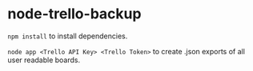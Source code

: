 # node-trello-backup

`npm install` to install dependencies.

`node app <Trello API Key> <Trello Token>` to create .json exports of all user readable boards.
